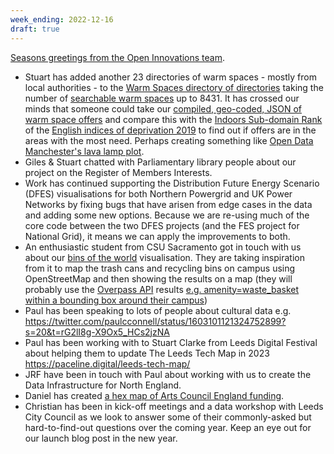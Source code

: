 ```yaml
---
week_ending: 2022-12-16
draft: true
---
```


[Seasons greetings from the Open Innovations team](https://open-innovations.org/advent/card-2022/).

* Stuart has added another 23 directories of warm spaces - mostly from local authorities - to the [Warm Spaces directory of directories](https://open-innovations.github.io/warm-spaces/) taking the number of [searchable warm spaces](https://open-innovations.github.io/warm-spaces/find) up to 8431. It has crossed our minds that someone could take our [compiled, geo-coded, JSON of warm space offers](https://github.com/open-innovations/warm-spaces/blob/main/docs/data/places.json) and compare this with the [Indoors Sub-domain Rank](https://www.gov.uk/government/consultations/indices-futures-updating-the-english-indices-of-deprivation-iod-consultation/indices-futures-updating-the-english-indices-of-deprivation-iod-consultation#living-environment-deprivation-domain) of the [English indices of deprivation 2019](https://www.gov.uk/government/statistics/english-indices-of-deprivation-2019) to find out if offers are in the areas with the most need. Perhaps creating something like [Open Data Manchester's lava lamp plot](https://raw.githubusercontent.com/OpenDataManchester/indices-of-deprivation/master/imd19/lava-lamp-plots/IMD19%20A2%20FINAL.png).
* Giles & Stuart chatted with Parliamentary library people about our project on the Register of Members Interests.
* Work has continued supporting the Distribution Future Energy Scenario (DFES) visualisations for both Northern Powergrid and UK Power Networks by fixing bugs that have arisen from edge cases in the data and adding some new options. Because we are re-using much of the core code between the two DFES projects (and the FES project for National Grid), it means we can apply the improvements to both.
* An enthusiastic student from CSU Sacramento got in touch with us about our [bins of the world](https://odileeds.github.io/osmedit/bins/) visualisation. They are taking inspiration from it to map the trash cans and recycling bins on campus using OpenStreetMap and then showing the results on a map (they will probably use the [Overpass API](http://overpass-turbo.eu/) results [e.g. amenity=waste_basket within a bounding box around their campus](https://overpass-api.de/api/interpreter?data=[bbox%3A38.55288093010608%2C-121.43398761749268%2C38.56804900435959%2C-121.41134977340698][out%3Ajson][timeout%3A25]%3B(node[%22amenity%22%3D%22waste_basket%22]%3B)%3Bout%3B%3E%3Bout%20skel%20qt%3B%0A))
* Paul has been speaking to lots of people about cultural data e.g. https://twitter.com/paulcconnell/status/1603101121324752899?s=20&t=rG2lI8g-X9Ox5_HCs2jzNA
* Paul has been working with to Stuart Clarke from Leeds Digital Festival about helping them to update The Leeds Tech Map in 2023 https://paceline.digital/leeds-tech-map/
* JRF have been in touch with Paul about working with us to create the Data Infrastructure for North England.
* Daniel has created [a hex map of Arts Council England funding](https://open-innovations.github.io/arts-council-england-funding/).
* Christian has been in kick-off meetings and a data workshop with Leeds City Council as we look to answer some of their commonly-asked but hard-to-find-out questions over the coming year. Keep an eye out for our launch blog post in the new year.
